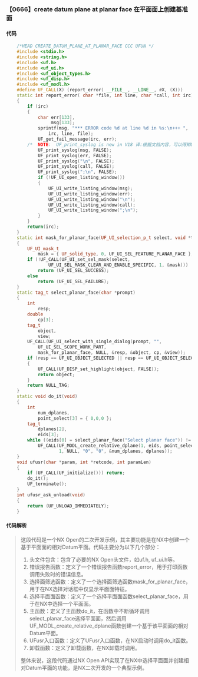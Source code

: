 ### 【0666】create datum plane at planar face 在平面面上创建基准面

#### 代码

```cpp
    /*HEAD CREATE_DATUM_PLANE_AT_PLANAR_FACE CCC UFUN */  
    #include <stdio.h>  
    #include <string.h>  
    #include <uf.h>  
    #include <uf_ui.h>  
    #include <uf_object_types.h>  
    #include <uf_disp.h>  
    #include <uf_modl.h>  
    #define UF_CALL(X) (report_error( __FILE__, __LINE__, #X, (X)))  
    static int report_error( char *file, int line, char *call, int irc)  
    {  
        if (irc)  
        {  
            char err[133],  
                 msg[133];  
            sprintf(msg, "*** ERROR code %d at line %d in %s:\n+++ ",  
                irc, line, file);  
            UF_get_fail_message(irc, err);  
        /*  NOTE:  UF_print_syslog is new in V18 译:根据文档内容，可以得知UF_print_syslog是V18版本中的新功能，用于打印系统日志。 */  
            UF_print_syslog(msg, FALSE);  
            UF_print_syslog(err, FALSE);  
            UF_print_syslog("\n", FALSE);  
            UF_print_syslog(call, FALSE);  
            UF_print_syslog(";\n", FALSE);  
            if (!UF_UI_open_listing_window())  
            {  
                UF_UI_write_listing_window(msg);  
                UF_UI_write_listing_window(err);  
                UF_UI_write_listing_window("\n");  
                UF_UI_write_listing_window(call);  
                UF_UI_write_listing_window(";\n");  
            }  
        }  
        return(irc);  
    }  
    static int mask_for_planar_face(UF_UI_selection_p_t select, void *type)  
    {  
        UF_UI_mask_t  
            mask = { UF_solid_type, 0, UF_UI_SEL_FEATURE_PLANAR_FACE };  
        if (!UF_CALL(UF_UI_set_sel_mask(select,  
                UF_UI_SEL_MASK_CLEAR_AND_ENABLE_SPECIFIC, 1, &mask)))  
            return (UF_UI_SEL_SUCCESS);  
        else  
            return (UF_UI_SEL_FAILURE);  
    }  
    static tag_t select_planar_face(char *prompt)  
    {  
        int  
            resp;  
        double  
            cp[3];  
        tag_t  
            object,  
            view;  
        UF_CALL(UF_UI_select_with_single_dialog(prompt, "",  
            UF_UI_SEL_SCOPE_WORK_PART,  
            mask_for_planar_face, NULL, &resp, &object, cp, &view));  
        if (resp == UF_UI_OBJECT_SELECTED || resp == UF_UI_OBJECT_SELECTED_BY_NAME)  
        {  
            UF_CALL(UF_DISP_set_highlight(object, FALSE));  
            return object;  
        }  
        return NULL_TAG;  
    }  
    static void do_it(void)  
    {  
        int  
            num_dplanes,  
            point_select[3] = { 0,0,0 };  
        tag_t  
            dplanes[2],  
            eids[3];  
        while ((eids[0] = select_planar_face("Select planar face")) != NULL_TAG)  
            UF_CALL(UF_MODL_create_relative_dplane(1, eids, point_select,  
                    1, NULL, "0", "0", &num_dplanes, dplanes));  
    }  
    void ufusr(char *param, int *retcode, int paramLen)  
    {  
        if (UF_CALL(UF_initialize())) return;  
        do_it();  
        UF_terminate();  
    }  
    int ufusr_ask_unload(void)  
    {  
        return (UF_UNLOAD_IMMEDIATELY);  
    }

```

#### 代码解析

> 这段代码是一个NX Open的二次开发示例，其主要功能是在NX中创建一个基于平面面的相对Datum平面。代码主要分为以下几个部分：
>
> 1. 头文件包含：包含了必要的NX Open头文件，如uf.h, uf_ui.h等。
> 2. 错误报告函数：定义了一个错误报告函数report_error，用于打印函数调用失败时的错误信息。
> 3. 选择面筛选函数：定义了一个选择面筛选函数mask_for_planar_face，用于在NX选择对话框中仅显示平面面特征。
> 4. 选择平面面函数：定义了一个选择平面面函数select_planar_face，用于在NX中选择一个平面面。
> 5. 主函数：定义了主函数do_it，在函数中不断循环调用select_planar_face选择平面面，然后调用UF_MODL_create_relative_dplane函数创建一个基于该平面面的相对Datum平面。
> 6. UFusr入口函数：定义了UFusr入口函数，在NX启动时调用do_it函数。
> 7. 卸载函数：定义了卸载函数，在NX卸载时调用。
>
> 整体来说，这段代码通过NX Open API实现了在NX中选择平面面并创建相对Datum平面的功能，是NX二次开发的一个典型示例。
>
